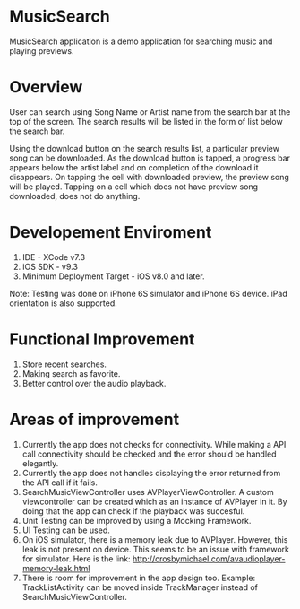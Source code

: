 # MusicSearch
MusicSearch application is a demo application for searching music and playing previews.

Overview
=========================
User can search using Song Name or Artist name from the search bar at the top of the screen. The search results will be listed in the form of list below the search bar.

Using the download button on the search results list, a particular preview song can be downloaded. As the download button is tapped, a progress bar appears below the artist label and on completion of the download it disappears. On tapping the cell with downloaded preview, the preview song will be played. Tapping on a cell which does not have preview song downloaded, does not do anything.

Developement Enviroment
=========================

1. IDE - XCode v7.3
2. iOS SDK - v9.3
3. Minimum Deployment Target - iOS v8.0 and later.

Note: Testing was done on iPhone 6S simulator and iPhone 6S device. iPad orientation is also supported.

Functional Improvement
=========================
1. Store recent searches.
2. Making search as favorite.
3. Better control over the audio playback.

Areas of improvement
=========================

1. Currently the app does not checks for connectivity. While making a API call connectivity should be checked and the error should be handled elegantly.
2. Currently the app does not handles displaying the error returned from the API call if it fails.
3. SearchMusicViewController uses AVPlayerViewController. A custom viewcontroller can be created which as an instance of AVPlayer in it. By doing that the app can check if the playback was succesful.
4. Unit Testing can be improved by using a Mocking Framework.
5. UI Testing can be used.
6. On iOS simulator, there is a memory leak due to AVPlayer. However, this leak is not present on device. This seems to be an issue with framework for simulator. Here is the link: http://crosbymichael.com/avaudioplayer-memory-leak.html
7. There is room for improvement in the app design too. Example: TrackListActivity can be moved inside TrackManager instead of SearchMusicViewController.
